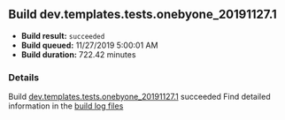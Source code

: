 ## Build dev.templates.tests.onebyone_20191127.1
- **Build result:** `succeeded`
- **Build queued:** 11/27/2019 5:00:01 AM
- **Build duration:** 722.42 minutes
### Details
Build [dev.templates.tests.onebyone_20191127.1](https://winappstudio.visualstudio.com/web/build.aspx?pcguid=a4ef43be-68ce-4195-a619-079b4d9834c2&builduri=vstfs%3a%2f%2f%2fBuild%2fBuild%2f32050) succeeded
Find detailed information in the [build log files]()
